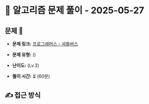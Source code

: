 # 📝 알고리즘 문제 풀이 - 2025-05-27

## 문제 📖

- **문제 링크:** [프로그래머스 - 셔틀버스](https://school.programmers.co.kr/learn/courses/30/lessons/17678#)

- **문제 유형:** ()

- **난이도:** (Lv.3)

- **풀이 시간:** ⏳ (60분)

## ✍ 접근 방식